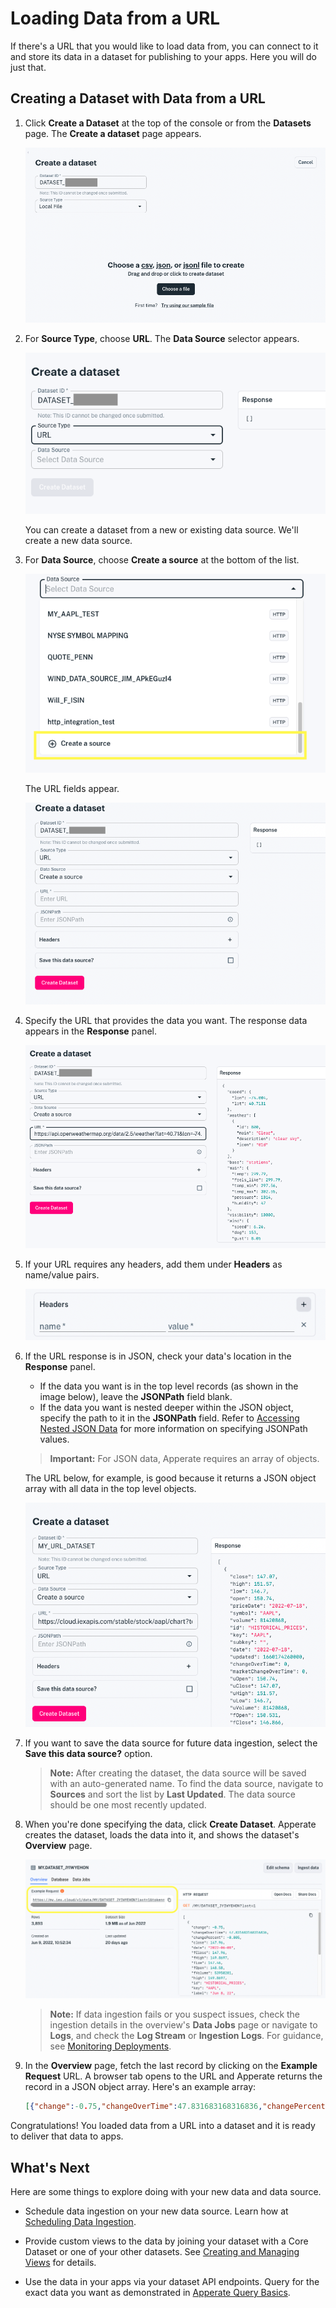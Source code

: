 # Loading Data from a URL

If there's a URL that you would like to load data from, you can connect to it and store its data in a dataset for publishing to your apps. Here you will do just that.

## Creating a Dataset with Data from a URL

1. Click **Create a Dataset** at the top of the console or from the **Datasets** page. The **Create a dataset** page appears.

    ![](./loading-data-from-a-url/create-a-dataset.png)

1. For **Source Type**, choose **URL**. The **Data Source** selector appears.

    ![](./loading-data-from-a-url/select-data-source.png)

    You can create a dataset from a new or existing data source. We'll create a new data source.

1. For **Data Source**, choose **Create a source** at the bottom of the list.

    ![](./loading-data-from-a-url/data-source-selector.png)

    The URL fields appear.

    ![](./loading-data-from-a-url/create-a-url-source-for-dataset.png)

1. Specify the URL that provides the data you want. The response data appears in the **Response** panel.

    ![](./loading-data-from-a-url/set-url.png)

1. If your URL requires any headers, add them under **Headers** as name/value pairs.

    ![](./loading-data-from-a-url/headers.png)

1. If the URL response is in JSON, check your data's location in the **Response** panel.

    - If the data you want is in the top level records (as shown in the image below), leave the **JSONPath** field blank.
    - If the data you want is nested deeper within the JSON object, specify the path to it in the **JSONPath** field. Refer to [Accessing Nested JSON Data](./accessing-nested-json-data.md) for more information on specifying JSONPath values.

    > **Important:** For JSON data, Apperate requires an array of objects.

    The URL below, for example, is good because it returns a JSON object array with all data in the top level objects.

    ![](./loading-data-from-a-url/aapl-chart-data-max-url-data-source.png)

1. If you want to save the data source for future data ingestion, select the **Save this data source?** option.

    > **Note:** After creating the dataset, the data source will be saved with an auto-generated name. To find the data source, navigate to **Sources** and sort the list by **Last Updated**. The data source should be one most recently updated.

1. When you're done specifying the data, click **Create Dataset**. Apperate creates the dataset, loads the data into it, and shows the dataset's **Overview** page.

    ![](./loading-data-from-a-url/dataset-overview.png)

    > **Note:** If data ingestion fails or you suspect issues, check the ingestion details in the overview's **Data Jobs**  page or navigate to **Logs**, and check  the **Log Stream** or **Ingestion Logs**. For guidance, see [Monitoring Deployments](../administration/monitoring-deployments.md).

1. In the **Overview** page, fetch the last record by clicking on the **Example Request** URL. A browser tab opens to the URL and Apperate returns the record in a JSON object array. Here's an example array:

    ```json
    [{"change":-0.75,"changeOverTime":47.831683168316836,"changePercent":-0.005,"close":147.96,"date":"2022-06-08","fClose":147.96,"fHigh":149.8697,"fLow":147.46,"fOpen":148.58,"fVolume":53950201,"high":149.8697,"id":"HISTORICAL_PRICES","key":"AAPL","label":"Jun 8, 22","low":147.46,"marketChangeOverTime":47.831683168316836,"open":148.58,"subkey":"","symbol":"AAPL","uClose":147.96,"uHigh":149.8697,"uLow":147.46,"uOpen":148.58,"updated":1654736422000,"uVolume":53950201,"volume":53950201}]
    ```

Congratulations! You loaded data from a URL into a dataset and it is ready to deliver that data to apps.

## What's Next

Here are some things to explore doing with your new data and data source.

- Schedule data ingestion on your new data source. Learn how at [Scheduling Data Ingestion](./scheduling-data-ingestion.md).

- Provide custom views to the data by joining your dataset with a Core Dataset or one of your other datasets. See [Creating and Managing Views](../managing-your-data/creating-and-managing-views.md) for details.

- Use the data in your apps via your dataset API endpoints. Query for the exact data you want as demonstrated in [Apperate Query Basics](../interacting-with-your-data/apperate-api-basics.md).